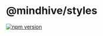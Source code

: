 @mindhive/styles
=========

[![npm version](https://img.shields.io/npm/v/@mindhive/styles.svg?style=flat-square)](https://www.npmjs.com/package/@mindhive/styles)

